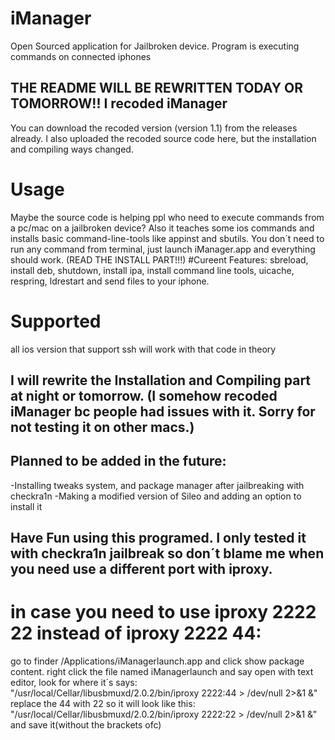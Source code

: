 # iManager
Open Sourced application for Jailbroken device. Program is executing commands on connected iphones


## THE README WILL BE REWRITTEN TODAY OR TOMORROW!! I recoded iManager
You can download the recoded version (version 1.1) from the releases already. I also uploaded the recoded source code here, but the installation and compiling ways changed.

# Usage
Maybe the source code is helping ppl who need to execute commands from a pc/mac on a jailbroken device? Also it teaches some ios commands and installs
basic command-line-tools like appinst and sbutils. 
You don´t need to run any command from terminal, just launch iManager.app and everything should work. (READ THE INSTALL PART!!!)
#Cureent Features:
sbreload, install deb, shutdown, install ipa, install command line tools, uicache, respring, ldrestart and send files to your iphone.


# Supported
all ios version that support ssh will work with that code in theory

## I will rewrite the Installation and Compiling part at night or tomorrow. (I somehow recoded iManager bc people had issues with it. Sorry for not testing it on other macs.)

## Planned to be added in the future:
-Installing tweaks system, and package manager after jailbreaking with checkra1n
-Making a modified version of Sileo and adding an option to install it


## Have Fun using this programed. I only tested it with checkra1n jailbreak so don´t blame me when you need use a different port with iproxy.
# in case you need to use iproxy 2222 22 instead of iproxy 2222 44:
go to finder /Applications/iManagerlaunch.app and click show package content. right click the file named iManagerlaunch and say open with text editor,
look for where it´s says:
"/usr/local/Cellar/libusbmuxd/2.0.2/bin/iproxy 2222:44 > /dev/null 2>&1 &" 
replace the 44 with 22 so it will look like this:
"/usr/local/Cellar/libusbmuxd/2.0.2/bin/iproxy 2222:22 > /dev/null 2>&1 &" and save it(without the brackets ofc) 

